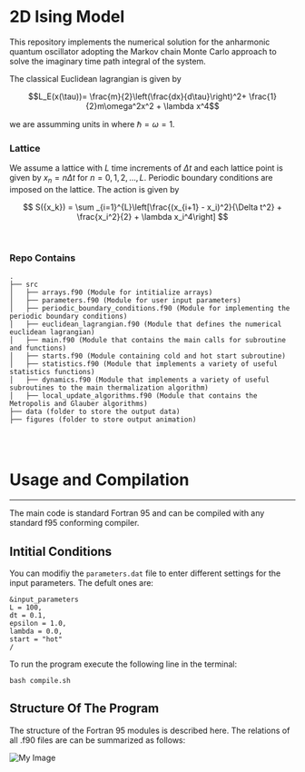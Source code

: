 # 2D Ising Model

This repository implements the numerical solution for the anharmonic quantum oscillator adopting the Markov chain Monte Carlo approach to solve the imaginary time path integral of the system.

The classical Euclidean lagrangian is given by


$$L_E(x(\tau))= \frac{m}{2}\left(\frac{dx}{d\tau}\right)^2+ \frac{1}{2}m\omega^2x^2 + \lambda x^4$$ 

we are assumming units in where $\hbar = \omega = 1$. 

### Lattice

We assume a lattice with $L$ time increments of $\Delta t$ and each lattice point is given by $x_n= n\Delta t$ for $n= 0,1,2,\dots ,L$. Periodic boundary conditions are imposed on the lattice. The action is given by

$$
S({x_k}) = \sum _{i=1}^{L}\left[\frac{(x_{i+1} - x_i)^2}{\Delta t^2} + \frac{x_i^2}{2} + \lambda x_i^4\right]
$$


<br/>

### Repo Contains
```
.
├── src 
│   ├── arrays.f90 (Module for intitialize arrays) 
│   ├── parameters.f90 (Module for user input parameters) 
│   ├── periodic_boundary_conditions.f90 (Module for implementing the periodic boundary conditions)
│   ├── euclidean_lagrangian.f90 (Module that defines the numerical euclidean lagrangian)  
│   ├── main.f90 (Module that contains the main calls for subroutine and functions)  
│   ├── starts.f90 (Module containing cold and hot start subroutine)  
│   ├── statistics.f90 (Module that implements a variety of useful statistics functions)
│   ├── dynamics.f90 (Module that implements a variety of useful subroutines to the main thermalization algorithm)
│   ├── local_update_algorithms.f90 (Module that contains the Metropolis and Glauber algorithms)
├── data (folder to store the output data)
├── figures (folder to store output animation)


  
```

# Usage and Compilation

-----------

The main code is standard Fortran 95 and can be compiled
with any standard f95 conforming compiler.

## Intitial Conditions
You can modifiy the ``parameters.dat`` file to enter different settings for the input parameters. The defult ones are: 

```
&input_parameters
L = 100,
dt = 0.1,
epsilon = 1.0,
lambda = 0.0,
start = "hot"
/
```

To run the program execute the following line in the terminal:
```
bash compile.sh
```

Structure Of The Program
------------------------

The structure of the Fortran 95 modules is described here. The relations of all .f90 files are can be summarized as follows:


![My Image](dependency_diagram.png )
